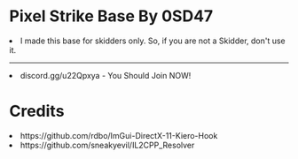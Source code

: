 # Pixel Strike Base By 0SD47


<li>I made this base for skidders only. So, if you are not a Skidder, don't use it.








-----------------------------

<li>discord.gg/u22Qpxya - You Should Join NOW!

<h1>Credits</h1>
<li> https://github.com/rdbo/ImGui-DirectX-11-Kiero-Hook
<li> https://github.com/sneakyevil/IL2CPP_Resolver

